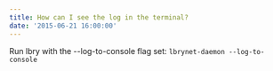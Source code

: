 ```yaml
---
title: How can I see the log in the terminal?
date: '2015-06-21 16:00:00'
---
```


Run lbry with the --log-to-console flag set: `lbrynet-daemon --log-to-console`
